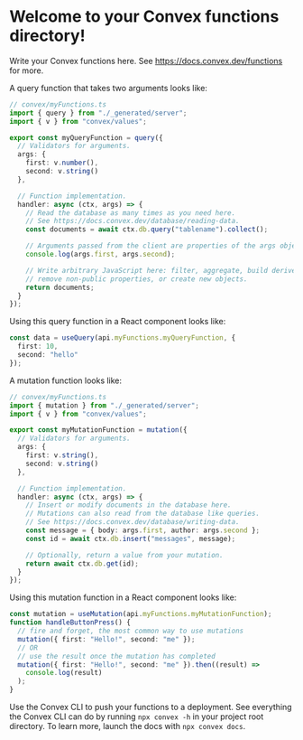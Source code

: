 # Welcome to your Convex functions directory!

Write your Convex functions here.
See https://docs.convex.dev/functions for more.

A query function that takes two arguments looks like:

```ts
// convex/myFunctions.ts
import { query } from "./_generated/server";
import { v } from "convex/values";

export const myQueryFunction = query({
  // Validators for arguments.
  args: {
    first: v.number(),
    second: v.string()
  },

  // Function implementation.
  handler: async (ctx, args) => {
    // Read the database as many times as you need here.
    // See https://docs.convex.dev/database/reading-data.
    const documents = await ctx.db.query("tablename").collect();

    // Arguments passed from the client are properties of the args object.
    console.log(args.first, args.second);

    // Write arbitrary JavaScript here: filter, aggregate, build derived data,
    // remove non-public properties, or create new objects.
    return documents;
  }
});
```

Using this query function in a React component looks like:

```ts
const data = useQuery(api.myFunctions.myQueryFunction, {
  first: 10,
  second: "hello"
});
```

A mutation function looks like:

```ts
// convex/myFunctions.ts
import { mutation } from "./_generated/server";
import { v } from "convex/values";

export const myMutationFunction = mutation({
  // Validators for arguments.
  args: {
    first: v.string(),
    second: v.string()
  },

  // Function implementation.
  handler: async (ctx, args) => {
    // Insert or modify documents in the database here.
    // Mutations can also read from the database like queries.
    // See https://docs.convex.dev/database/writing-data.
    const message = { body: args.first, author: args.second };
    const id = await ctx.db.insert("messages", message);

    // Optionally, return a value from your mutation.
    return await ctx.db.get(id);
  }
});
```

Using this mutation function in a React component looks like:

```ts
const mutation = useMutation(api.myFunctions.myMutationFunction);
function handleButtonPress() {
  // fire and forget, the most common way to use mutations
  mutation({ first: "Hello!", second: "me" });
  // OR
  // use the result once the mutation has completed
  mutation({ first: "Hello!", second: "me" }).then((result) =>
    console.log(result)
  );
}
```

Use the Convex CLI to push your functions to a deployment. See everything
the Convex CLI can do by running `npx convex -h` in your project root
directory. To learn more, launch the docs with `npx convex docs`.
